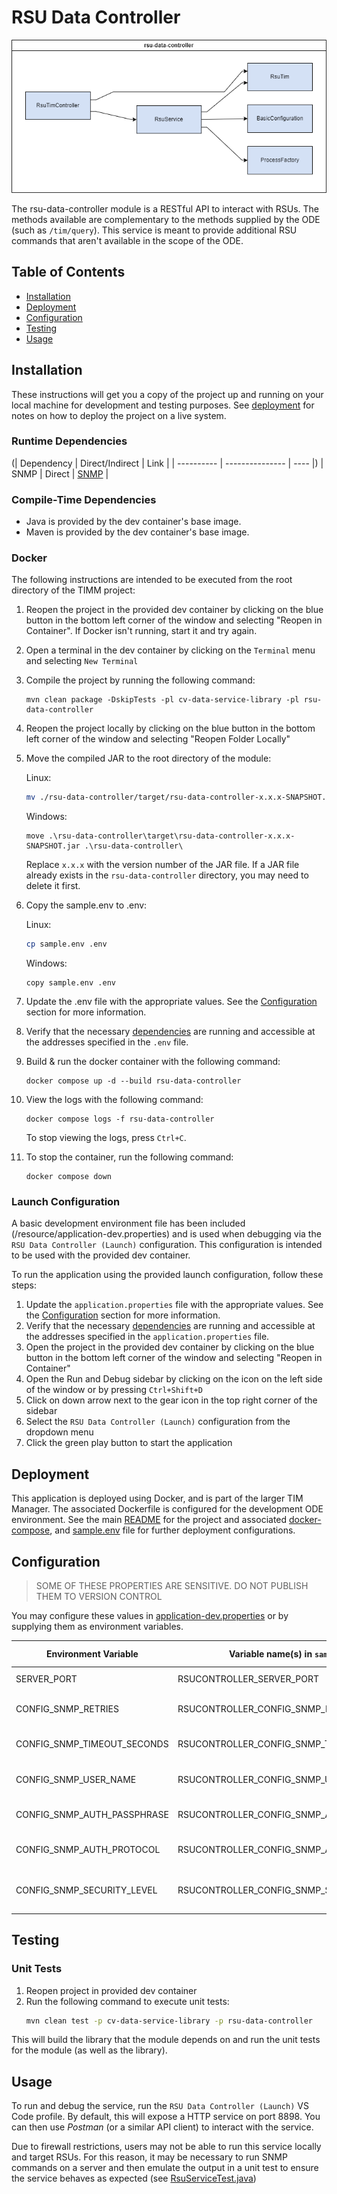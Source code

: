 # RSU Data Controller
![RSU Data Controller Architecture Diagram](./docs/diagrams/rsu-data-controller-architecture.drawio.png)

The rsu-data-controller module is a RESTful API to interact with RSUs. The methods available are complementary to the methods supplied by the ODE (such as `/tim/query`). This service is meant to provide additional RSU commands that aren't available in the scope of the ODE.

## Table of Contents
- [Installation](#installation)
- [Deployment](#deployment)
- [Configuration](#configuration)
- [Testing](#testing)
- [Usage](#usage)

## Installation
These instructions will get you a copy of the project up and running on your local machine for development and testing purposes. See [deployment](#deployment) for notes on how to deploy the project on a live system.

### Runtime Dependencies
(| Dependency | Direct/Indirect | Link |
| ---------- | --------------- | ---- |)
| SNMP | Direct | [SNMP](https://en.wikipedia.org/wiki/Simple_Network_Management_Protocol) |

### Compile-Time Dependencies
- Java is provided by the dev container's base image.
- Maven is provided by the dev container's base image.

### Docker
The following instructions are intended to be executed from the root directory of the TIMM project:
1. Reopen the project in the provided dev container by clicking on the blue button in the bottom left corner of the window and selecting "Reopen in Container". If Docker isn't running, start it and try again.
1. Open a terminal in the dev container by clicking on the `Terminal` menu and selecting `New Terminal`
1. Compile the project by running the following command:
    ```
    mvn clean package -DskipTests -pl cv-data-service-library -pl rsu-data-controller
    ```
1. Reopen the project locally by clicking on the blue button in the bottom left corner of the window and selecting "Reopen Folder Locally"
1. Move the compiled JAR to the root directory of the module:

    Linux:
    ```bash
    mv ./rsu-data-controller/target/rsu-data-controller-x.x.x-SNAPSHOT.jar ./rsu-data-controller/
    ```
    Windows:
    ```windows
    move .\rsu-data-controller\target\rsu-data-controller-x.x.x-SNAPSHOT.jar .\rsu-data-controller\
    ```

    Replace `x.x.x` with the version number of the JAR file. If a JAR file already exists in the `rsu-data-controller` directory, you may need to delete it first.

1. Copy the sample.env to .env:

    Linux:
    ```bash
    cp sample.env .env
    ```
    Windows:
    ```windows
    copy sample.env .env
    ```

1. Update the .env file with the appropriate values. See the [Configuration](#configuration) section for more information.
1. Verify that the necessary [dependencies](#dependencies) are running and accessible at the addresses specified in the `.env` file.
1. Build & run the docker container with the following command:
    ```
    docker compose up -d --build rsu-data-controller
    ```
1. View the logs with the following command:
    ```
    docker compose logs -f rsu-data-controller
    ```

    To stop viewing the logs, press `Ctrl+C`.

1. To stop the container, run the following command:
    ```
    docker compose down
    ```

### Launch Configuration
A basic development environment file has been included (/resource/application-dev.properties) and is used when debugging via the `RSU Data Controller (Launch)` configuration. This configuration is intended to be used with the provided dev container.

To run the application using the provided launch configuration, follow these steps:
1. Update the `application.properties` file with the appropriate values. See the [Configuration](#configuration) section for more information.
1. Verify that the necessary [dependencies](#dependencies) are running and accessible at the addresses specified in the `application.properties` file.
1. Open the project in the provided dev container by clicking on the blue button in the bottom left corner of the window and selecting "Reopen in Container"
1. Open the Run and Debug sidebar by clicking on the icon on the left side of the window or by pressing `Ctrl+Shift+D`
1. Click on down arrow next to the gear icon in the top right corner of the sidebar
1. Select the `RSU Data Controller (Launch)` configuration from the dropdown menu
1. Click the green play button to start the application

## Deployment
This application is deployed using Docker, and is part of the larger TIM Manager. The associated Dockerfile is configured for the development ODE environment. See the main [README](../README.md) for the project and associated [docker-compose](../docker-compose.yml), and [sample.env](../sample.env) file for further deployment configurations.

## Configuration
>SOME OF THESE PROPERTIES ARE SENSITIVE. DO NOT PUBLISH THEM TO VERSION CONTROL

You may configure these values in [application-dev.properties](./src/main/resources/application-dev.properties) or by supplying them as environment variables.

| Environment Variable | Variable name(s) in `sample.env` | Property name in `application.properties` | Description | Example Value |
| -------------------- | --------------------------------- | ----------------------------------------- | ----------- | ------------- |
| SERVER_PORT          | RSUCONTROLLER_SERVER_PORT          | server.port                               | Port to bind to | 8898 |
| CONFIG_SNMP_RETRIES         | RSUCONTROLLER_CONFIG_SNMP_RETRIES  | config.snmpRetries                        | Number of times to try SNMP cmds | 3 |
| CONFIG_SNMP_TIMEOUT_SECONDS  | RSUCONTROLLER_CONFIG_SNMP_TIMEOUT_SECONDS | config.snmpTimeoutSeconds            | Time to wait for each SNMP cmd | 15 |
| CONFIG_SNMP_USER_NAME        | RSUCONTROLLER_CONFIG_SNMP_USER_NAME       | config.snmpUserName                  | User to authenticate with | user |
| CONFIG_SNMP_AUTH_PASSPHRASE  | RSUCONTROLLER_CONFIG_SNMP_AUTH_PASSPHRASE | config.snmpAuthPassphrase            | Password to authenticate with | password |
| CONFIG_SNMP_AUTH_PROTOCOL    | RSUCONTROLLER_CONFIG_SNMP_AUTH_PROTOCOL   | config.snmpAuthProtocol              | Hashing scheme for password | SHA |
| CONFIG_SNMP_SECURITY_LEVEL   | RSUCONTROLLER_CONFIG_SNMP_SECURITY_LEVEL  | config.snmpSecurityLevel             | Use encrypted connection or not | authNoPriv |

## Testing
### Unit Tests
1. Reopen project in provided dev container
1. Run the following command to execute unit tests:
    ```bash
    mvn clean test -p cv-data-service-library -p rsu-data-controller
    ```

This will build the library that the module depends on and run the unit tests for the module (as well as the library).

## Usage
To run and debug the service, run the `RSU Data Controller (Launch)` VS Code profile. By default, this will expose a HTTP service on port 8898. You can then use _Postman_ (or a similar API client) to interact with the service.

Due to firewall restrictions, users may not be able to run this service locally and target RSUs. For this reason, it may be necessary to run SNMP commands on a server and then emulate the output in a unit test to ensure the service behaves as expected (see [RsuServiceTest.java](./src/test/java/com/trihydro/rsudatacontroller/service/RsuServiceTest.java))